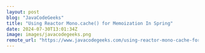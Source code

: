 ```yaml
---
layout: post
blog: "JavaCodeGeeks"
title: "Using Reactor Mono.cache() for Memoization In Spring"
date: 2024-07-30T13:01:34Z
image: images/javacodegeeks.png
remote_url: "https://www.javacodegeeks.com/using-reactor-mono-cache-for-memoization-in-spring.html"
---
```

